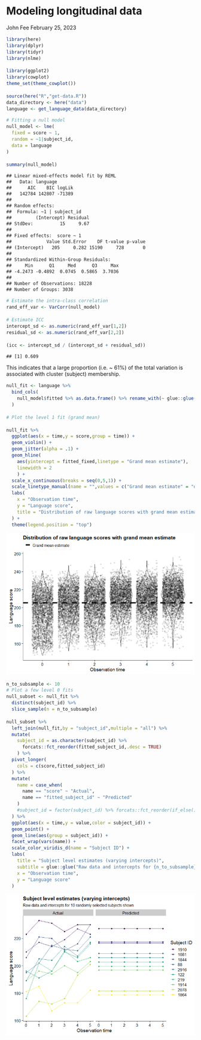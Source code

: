 Modeling longitudinal data
================
John Fee
February 25, 2023

``` r
library(here)
library(dplyr)
library(tidyr)
library(nlme)

library(ggplot2)
library(cowplot)
theme_set(theme_cowplot())

source(here("R","get-data.R"))
data_directory <- here("data")
language <- get_language_data(data_directory)
```

``` r
# Fitting a null model
null_model <- lme(
  fixed = score ~ 1,
  random = ~1|subject_id,
  data = language
)

summary(null_model)
```

    ## Linear mixed-effects model fit by REML
    ##   Data: language 
    ##      AIC    BIC logLik
    ##   142784 142807 -71389
    ## 
    ## Random effects:
    ##  Formula: ~1 | subject_id
    ##         (Intercept) Residual
    ## StdDev:          15     9.67
    ## 
    ## Fixed effects:  score ~ 1 
    ##             Value Std.Error    DF t-value p-value
    ## (Intercept)   205     0.282 15190     728       0
    ## 
    ## Standardized Within-Group Residuals:
    ##     Min      Q1     Med      Q3     Max 
    ## -4.2473 -0.4892  0.0745  0.5865  3.7036 
    ## 
    ## Number of Observations: 18228
    ## Number of Groups: 3038

``` r
# Estimate the intra-class correlation
rand_eff_var <- VarCorr(null_model)

# Estimate ICC
intercept_sd <- as.numeric(rand_eff_var[1,2])
residual_sd <- as.numeric(rand_eff_var[2,2])

(icc <- intercept_sd / (intercept_sd + residual_sd))
```

    ## [1] 0.609

This indicates that a large proportion (i.e. \~ 61%) of the total
variation is associated with cluster (subject) membership.

``` r
null_fit <- language %>%
  bind_cols(
    null_model$fitted %>% as.data.frame() %>% rename_with(~ glue::glue("fitted_{.}"))
  )

# Plot the level 1 fit (grand mean)

null_fit %>%
  ggplot(aes(x = time,y = score,group = time)) +
  geom_violin() +
  geom_jitter(alpha = .1) +
  geom_hline(
    aes(yintercept = fitted_fixed,linetype = "Grand mean estimate"),
    linewidth = 2
    ) +
  scale_x_continuous(breaks = seq(0,5,1)) +
  scale_linetype_manual(name = "",values = c("Grand mean estimate" = "dashed")) +
  labs(
    x = "Observation time",
    y = "Language score",
    title = "Distribution of raw language scores with grand mean estimate"
  ) +
  theme(legend.position = "top")
```

![](modeling-longitudinal-data_files/figure-gfm/unnamed-chunk-4-1.png)<!-- -->

``` r
n_to_subsample <- 10
# Plot a few level 0 fits
null_subset <- null_fit %>%
  distinct(subject_id) %>%
  slice_sample(n = n_to_subsample)

null_subset %>%
  left_join(null_fit,by = "subject_id",multiple = "all") %>%
  mutate(
    subject_id = as.character(subject_id) %>% 
      forcats::fct_reorder(fitted_subject_id,.desc = TRUE)
    ) %>%
  pivot_longer(
    cols = c(score,fitted_subject_id)
  ) %>%
  mutate(
    name = case_when(
      name == "score" ~ "Actual",
      name == "fitted_subject_id" ~ "Predicted"
    )
    #subject_id = factor(subject_id) %>% forcats::fct_reorder(if_else())
  ) %>%
  ggplot(aes(x = time,y = value,color = subject_id)) +
  geom_point() +
  geom_line(aes(group = subject_id)) +
  facet_wrap(vars(name)) +
  scale_color_viridis_d(name = "Subject ID") +
  labs(
    title = "Subject level estimates (varying intercepts)",
    subtitle = glue::glue("Raw data and intercepts for {n_to_subsample} randomly selected subjects shown"),
    x = "Observation time",
    y = "Language score"
  )
```

![](modeling-longitudinal-data_files/figure-gfm/unnamed-chunk-5-1.png)<!-- -->

